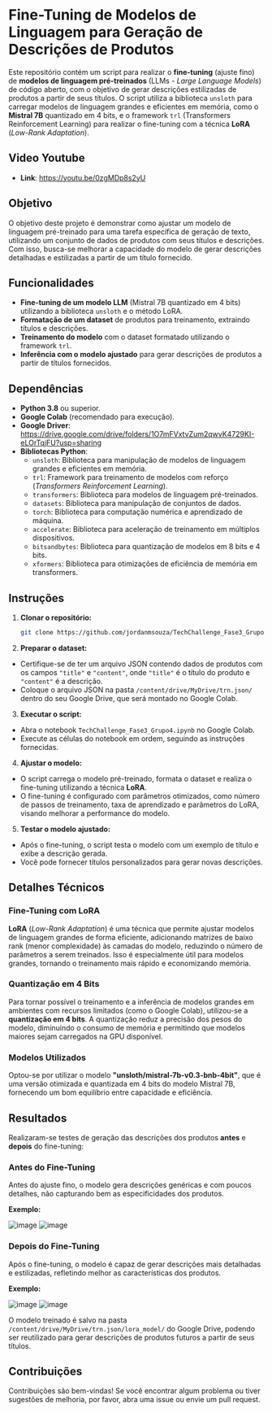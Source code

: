 # Fine-Tuning de Modelos de Linguagem para Geração de Descrições de Produtos

Este repositório contém um script para realizar o **fine-tuning** (ajuste fino) de **modelos de linguagem pré-treinados** (LLMs - *Large Language Models*) de código aberto, com o objetivo de gerar descrições estilizadas de produtos a partir de seus títulos. O script utiliza a biblioteca `unsloth` para carregar modelos de linguagem grandes e eficientes em memória, como o **Mistral 7B** quantizado em 4 bits, e o framework `trl` (Transformers Reinforcement Learning) para realizar o fine-tuning com a técnica **LoRA** (*Low-Rank Adaptation*).

## Video Youtube
* **Link**: https://youtu.be/0zgMDp8s2yU

## Objetivo

O objetivo deste projeto é demonstrar como ajustar um modelo de linguagem pré-treinado para uma tarefa específica de geração de texto, utilizando um conjunto de dados de produtos com seus títulos e descrições. Com isso, busca-se melhorar a capacidade do modelo de gerar descrições detalhadas e estilizadas a partir de um título fornecido.

## Funcionalidades

* **Fine-tuning de um modelo LLM** (Mistral 7B quantizado em 4 bits) utilizando a biblioteca `unsloth` e o método LoRA.
* **Formatação de um dataset** de produtos para treinamento, extraindo títulos e descrições.
* **Treinamento do modelo** com o dataset formatado utilizando o framework `trl`.
* **Inferência com o modelo ajustado** para gerar descrições de produtos a partir de títulos fornecidos.

## Dependências

* **Python 3.8** ou superior.
* **Google Colab** (recomendado para execução).
* **Google Driver**: https://drive.google.com/drive/folders/1O7mFVxtvZum2qwvK4729KI-eLOrTqjFU?usp=sharing
* **Bibliotecas Python**:
    * `unsloth`: Biblioteca para manipulação de modelos de linguagem grandes e eficientes em memória.
    * `trl`: Framework para treinamento de modelos com reforço (*Transformers Reinforcement Learning*).
    * `transformers`: Biblioteca para modelos de linguagem pré-treinados.
    * `datasets`: Biblioteca para manipulação de conjuntos de dados.
    * `torch`: Biblioteca para computação numérica e aprendizado de máquina.
    * `accelerate`: Biblioteca para aceleração de treinamento em múltiplos dispositivos.
    * `bitsandbytes`: Biblioteca para quantização de modelos em 8 bits e 4 bits.
    * `xformers`: Biblioteca para otimizações de eficiência de memória em transformers.

## Instruções

1. **Clonar o repositório:**

   ```bash
   git clone https://github.com/jordanmsouza/TechChallenge_Fase3_Grupo4.git
2. **Preparar o dataset:**

* Certifique-se de ter um arquivo JSON contendo dados de produtos com os campos `"title"` e `"content"`, onde `"title"` é o título do produto e `"content"` é a descrição.  
* Coloque o arquivo JSON na pasta `/content/drive/MyDrive/trn.json/` dentro do seu Google Drive, que será montado no Google Colab.

3. **Executar o script:**

* Abra o notebook `TechChallenge_Fase3_Grupo4.ipynb` no Google Colab.
* Execute as células do notebook em ordem, seguindo as instruções fornecidas.

4. **Ajustar o modelo:**

* O script carrega o modelo pré-treinado, formata o dataset e realiza o fine-tuning utilizando a técnica **LoRA**.  
* O fine-tuning é configurado com parâmetros otimizados, como número de passos de treinamento, taxa de aprendizado e parâmetros do LoRA, visando melhorar a performance do modelo.

5. **Testar o modelo ajustado:**

* Após o fine-tuning, o script testa o modelo com um exemplo de título e exibe a descrição gerada.  
* Você pode fornecer títulos personalizados para gerar novas descrições.

## Detalhes Técnicos

### Fine-Tuning com LoRA
**LoRA** (*Low-Rank Adaptation*) é uma técnica que permite ajustar modelos de linguagem grandes de forma eficiente, adicionando matrizes de baixo rank (menor complexidade) às camadas do modelo, reduzindo o número de parâmetros a serem treinados. Isso é especialmente útil para modelos grandes, tornando o treinamento mais rápido e economizando memória.

### Quantização em 4 Bits
Para tornar possível o treinamento e a inferência de modelos grandes em ambientes com recursos limitados (como o Google Colab), utilizou-se a **quantização em 4 bits**. A quantização reduz a precisão dos pesos do modelo, diminuindo o consumo de memória e permitindo que modelos maiores sejam carregados na GPU disponível.

### Modelos Utilizados
Optou-se por utilizar o modelo **"unsloth/mistral-7b-v0.3-bnb-4bit"**, que é uma versão otimizada e quantizada em 4 bits do modelo Mistral 7B, fornecendo um bom equilíbrio entre capacidade e eficiência.

## Resultados

Realizaram-se testes de geração das descrições dos produtos **antes** e **depois** do fine-tuning:

### Antes do Fine-Tuning
Antes do ajuste fino, o modelo gera descrições genéricas e com poucos detalhes, não capturando bem as especificidades dos produtos.

**Exemplo:**

![image](https://github.com/user-attachments/assets/de98cd3a-c1ac-4cca-b689-3118424386c3)
![image](https://github.com/user-attachments/assets/794dba0c-b88e-4379-a1d7-625e9b58f65e)


### Depois do Fine-Tuning
Após o fine-tuning, o modelo é capaz de gerar descrições mais detalhadas e estilizadas, refletindo melhor as características dos produtos.

**Exemplo:**

![image](https://github.com/user-attachments/assets/d085c2e7-728c-4c92-a721-f82f82f0cc01)
![image](https://github.com/user-attachments/assets/590e6507-f6ab-4aa2-9933-0cf342b756bd)


O modelo treinado é salvo na pasta `/content/drive/MyDrive/trn.json/lora_model/` do Google Drive, podendo ser reutilizado para gerar descrições de produtos futuros a partir de seus títulos.

## Contribuições
Contribuições são bem-vindas! Se você encontrar algum problema ou tiver sugestões de melhoria, por favor, abra uma issue ou envie um pull request.
